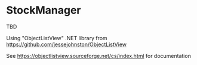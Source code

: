 # StockManager

TBD

Using "ObjectListView" .NET library from https://github.com/jessejohnston/ObjectListView

See https://objectlistview.sourceforge.net/cs/index.html for documentation